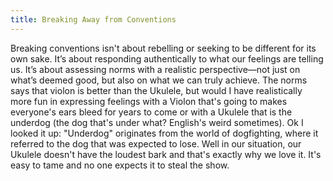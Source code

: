 ```yaml
---
title: Breaking Away from Conventions
---
```


Breaking conventions isn't about rebelling or seeking to be different for its own sake. It’s about responding authentically to what our feelings are telling us. It’s about assessing norms with a realistic perspective—not just on what’s deemed good, but also on what we can truly achieve. The norms says that violon is better than the Ukulele, but would I have realistically more fun in expressing feelings with a Violon that's going to makes everyone's ears bleed for years to come or with a Ukulele that is the underdog (the dog that's under what? English's weird sometimes). 
Ok I looked it up: "Underdog" originates from the world of dogfighting, where it referred to the dog that was expected to lose.
Well in our situation, our Ukulele doesn't have the loudest bark and that's exactly why we love it. It's easy to tame and no one expects it to steal the show. 


